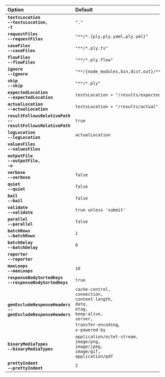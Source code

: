 
| Option | Default |
| :----- | :------ |
| **<code>testsLocation</code>**<br>**<code>--testsLocation, -t</code>** | `"."` | Tests base directory. Ply finds requests/cases/flows under here.
| **<code>requestFiles</code>**<br>**<code>--requestFiles</code>** | `"**/*.{ply,ply.yaml,ply.yml}"` | Request files glob pattern, relative to testsLocation.
| **<code>caseFiles</code>**<br>**<code>--caseFiles</code>** | `"**/*.ply.ts"` | Case files glob pattern, relative to testsLocation.
| **<code>flowFiles</code>**<br>**<code>--flowFiles</code>** | `"**/*.ply.flow"` | Flow files glob pattern, relative to testsLocation.
| **<code>ignore</code>**<br>**<code>--ignore</code>** | `"**/{node_modules,bin,dist,out}/**"` | File pattern to ignore, relative to testsLocation. Ignored files are not even parsed by Ply.
| **<code>skip</code>**<br>**<code>--skip</code>** | `"**/*.ply"` | File pattern for requests/cases/flows that are loaded but shouldn't be directly executed (relative to testsLocation). By default, standalone requests (.ply files) are skipped by CLI test execution.
| **<code>expectedLocation</code>**<br>**<code>--expectedLocation</code>** | `testsLocation + "/results/expected"` | Base directory containing expected result files.
| **<code>actualLocation</code>**<br>**<code>--actualLocation</code>** | `testsLocation + "/results/actual"` | Base directory containing actual result files.
| **<code>resultFollowsRelativePath</code>**<br>**<code>--resultFollowsRelativePath</code>** | `true` | Result files live under a similar subpath as request/case files (eg: expected result relative to 'expectedLocation' is the same as request/case file relative to 'testsLocation'). Otherwise results directory structure is flat.
| **<code>logLocation</code>**<br>**<code>--logLocation</code>** | `actualLocation` | Base directory for per-suite log files.
| **<code>valuesFiles</code>**<br>**<code>--valuesFiles</code>** | | JSON files containing Ply values. Array in plyconfig, one comma-separated argument on the command line.
| **<code>outputFile</code>**<br>**<code>--outputFile, -o</code>** | | For reporters, the report output file; otherwise specifies a JSON file summarizing Ply CLI results.
| **<code>verbose</code>**<br>**<code>--verbose</code>** | `false` | Display debug/verbose logging output. Takes precedence over 'quiet' if both are true.
| **<code>quiet</code>**<br>**<code>--quiet</code>** | `false` | The opposite of 'verbose'. Only error/status output is logged.
| **<code>bail</code>**<br>**<code>--bail</code>** | `false` | Stop execution on first failure.
| **<code>validate</code>**<br>**<code>--validate</code>** | `true unless 'submit'` | Validate flow input values.
| **<code>parallel</code>**<br>**<code>--parallel</code>** | `false` | Run request/flow/case suites in parallel (but tests within a suite are **always** sequential).
| **<code>batchRows</code>**<br>**<code>--batchRows</code>** | `1` | (For use with [rowwise](values#rowwise-values) values). Number of rows to run per batch.
| **<code>batchDelay</code>**<br>**<code>--batchDelay</code>** | `0` | (For use with [rowwise](values#rowwise-values) values). Delay in ms between row batches.
| **<code>reporter</code>**<br>**<code>--reporter</code>** | | Produce a report of results. Valid values are `json`, `csv`, `xlsx` (see https://github.com/ply-ct/ply-viz for other formats). Especially useful with [rowwise](values#rowwise-values) values.
| **<code>maxLoops</code>**<br>**<code>--maxLoops</code>** | `10` | (When flows have loopback links). Max instance count per step. Overridable in flow design. 
| **<code>responseBodySortedKeys</code>**<br>**<code>--responseBodySortedKeys</code>** | `true` | Predictable ordering of response body JSON property keys in result files. Usually needed for verification.
| **<code>genExcludeResponseHeaders</code>**<br>**<code>--genExcludeResponseHeaders</code>** | `cache-control,`<br>`connection,`<br>`content-length,`<br>`date,`<br>`etag,`<br>`keep-alive,`<br>`server,` <br>`transfer-encoding`, <br>`x-powered-by` | Response headers to exclude when generating expected results.
| **<code>binaryMediaTypes</code>**<br>**<code>--binaryMediaTypes</code>** | `application/octet-stream,`<br>`image/png,`<br>`image/jpeg,`<br>`image/gif,`<br>`application/pdf` | Media types to be treated as binary responses. Base64 encoded in result yaml files.
| **<code>prettyIndent</code>**<br>**<code>--prettyIndent</code>** | `2` | JSON format indenting for response body content in result files.
